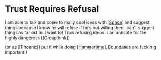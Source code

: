 # Trust Requires Refusal

I am able to talk and come to many cool ideas with [[Space]] and suggest things because I know he will refuse
if he's not willing then i can't suggest things as far out as I want to! Thus refusing ideas is an antidote for the highly dangerous [[Groupthink]]

(or as [[Phoenix]] put it while doing [[Hammertime]], Boundaries are fuckin g important!)

[//begin]: # "Autogenerated link references for markdown compatibility"
[Space]: Space "Space"
[Hammertime]: hammertime "Hammertime"
[//end]: # "Autogenerated link references"